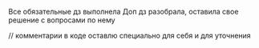 Все обязательные дз выполнела
Доп дз разобрала, оставила свое решение с вопросами по нему

// комментарии в коде оставлю специально для себя и для уточнения